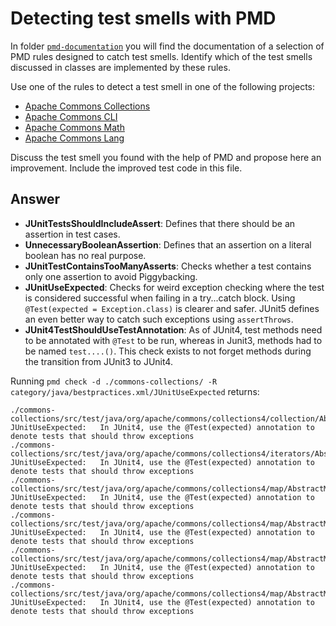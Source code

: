 # Detecting test smells with PMD

In folder [`pmd-documentation`](../pmd-documentation) you will find the documentation of a selection of PMD rules designed to catch test smells.
Identify which of the test smells discussed in classes are implemented by these rules.

Use one of the rules to detect a test smell in one of the following projects:

- [Apache Commons Collections](https://github.com/apache/commons-collections)
- [Apache Commons CLI](https://github.com/apache/commons-cli)
- [Apache Commons Math](https://github.com/apache/commons-math)
- [Apache Commons Lang](https://github.com/apache/commons-lang)

Discuss the test smell you found with the help of PMD and propose here an improvement.
Include the improved test code in this file.

## Answer

 - **JUnitTestsShouldIncludeAssert**: Defines that there should be an assertion in test cases.
 - **UnnecessaryBooleanAssertion**: Defines that an assertion on a literal boolean has no real purpose.
 - **JUnitTestContainsTooManyAsserts**: Checks whether a test contains only one assertion to avoid Piggybacking.
 - **JUnitUseExpected**: Checks for weird exception checking where the test is considered successful when failing 
in a try...catch block. Using `@Test(expected = Exception.class)` is clearer and safer. JUnit5 defines an even better
way to catch such exceptions using `assertThrows`.
 - **JUnit4TestShouldUseTestAnnotation**: As of JUnit4, test methods need to be annotated with `@Test` to be run, whereas
in Junit3, methods had to be named `test....()`. This check exists to not forget methods during the transition from JUnit3
to JUnit4.

Running `pmd check -d ./commons-collections/ -R category/java/bestpractices.xml/JUnitUseExpected` returns:

```
./commons-collections/src/test/java/org/apache/commons/collections4/collection/AbstractCollectionTest.java:1284:	JUnitUseExpected:	In JUnit4, use the @Test(expected) annotation to denote tests that should throw exceptions
./commons-collections/src/test/java/org/apache/commons/collections4/iterators/AbstractMapIteratorTest.java:139:		JUnitUseExpected:	In JUnit4, use the @Test(expected) annotation to denote tests that should throw exceptions
./commons-collections/src/test/java/org/apache/commons/collections4/map/AbstractMapTest.java:850:			JUnitUseExpected:	In JUnit4, use the @Test(expected) annotation to denote tests that should throw exceptions
./commons-collections/src/test/java/org/apache/commons/collections4/map/AbstractMapTest.java:861:			JUnitUseExpected:	In JUnit4, use the @Test(expected) annotation to denote tests that should throw exceptions
./commons-collections/src/test/java/org/apache/commons/collections4/map/AbstractMapTest.java:905:			JUnitUseExpected:	In JUnit4, use the @Test(expected) annotation to denote tests that should throw exceptions
./commons-collections/src/test/java/org/apache/commons/collections4/map/AbstractMapTest.java:925:			JUnitUseExpected:	In JUnit4, use the @Test(expected) annotation to denote tests that should throw exceptions
```
